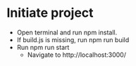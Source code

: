 # Initiate project
- Open terminal and run npm install.
- If build.js is missing, run npm run build
- Run npm run start
    - Navigate to http://localhost:3000/

